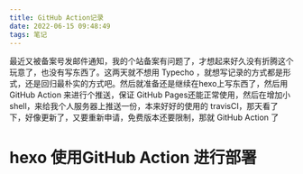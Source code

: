 ```yaml
---
title: GitHub Action记录
date: 2022-06-15 09:48:49
tags: 笔记
---
```


最近又被备案号发邮件通知，我的个站备案有问题了，才想起来好久没有折腾这个玩意了，也没有写东西了。这两天就不想用 Typecho ，就想写记录的方式都是形式，还是回归最朴实的方式吧。然后就准备还是继续在hexo上写东西了，然后用 GitHub Action 来进行个推送，保证 GitHub Pages还能正常使用，然后在增加小shell，来给我个人服务器上推送一份，本来好好的使用的 travisCI，那天看了下，好像更新了，又要重新申请，免费版本还要限制，那就 GitHub Action 了

<!-- more -->

# hexo 使用GitHub Action 进行部署